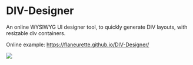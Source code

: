 # DIV-Designer
An online WYSIWYG UI designer tool, to quickly generate DIV layouts, with resizable div containers.

Online example: https://flaneurette.github.io/DIV-Designer/

<img src="https://github.com/flaneurette/div-wysiwyg/blob/main/example.png.png" />
